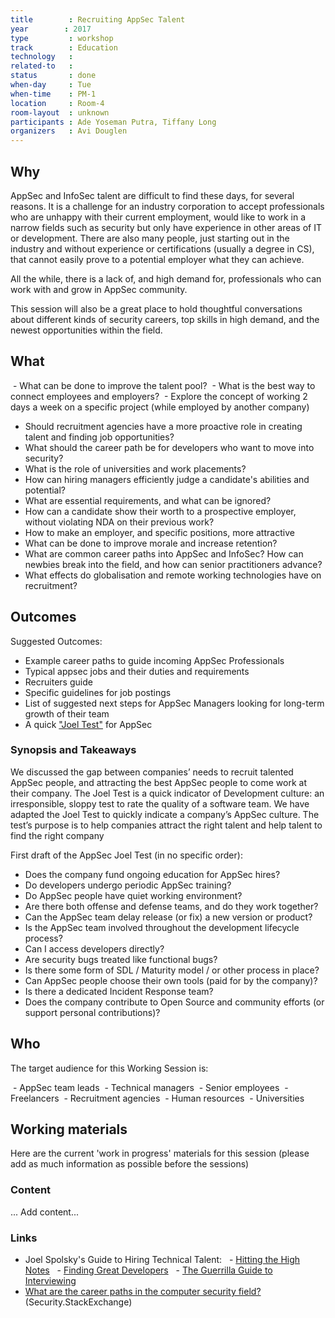 ```yaml
---
title        : Recruiting AppSec Talent
year		: 2017
type         : workshop
track        : Education
technology   :
related-to   :
status       : done
when-day     : Tue
when-time    : PM-1
location     : Room-4
room-layout  : unknown
participants : Ade Yoseman Putra, Tiffany Long
organizers   : Avi Douglen
---
```


## Why

AppSec and InfoSec talent are difficult to find these days,
for several reasons. It is a challenge for an industry corporation to accept
professionals who are unhappy with their current employment, would like to work
in a narrow fields such as security but only have experience in
other areas of IT or development. There are also many people, just starting out in the
industry and without experience or certifications (usually a degree in CS),
that cannot easily prove to a potential employer what they can achieve.  

All the while, there is a lack of, and high demand for,
professionals who can work with and grow in AppSec community. 

This session will also be a great place to hold thoughtful
conversations about different kinds of security careers, top skills in high
demand, and the newest opportunities within the field.  

## What

 - What can be done to improve the talent pool?
 - What is the best way to connect employees and employers?
 - Explore the concept of working 2 days a week on a specific project (while employed by another company)
 - Should recruitment agencies have a more proactive role in creating talent and finding job opportunities?
 - What should the career path be for developers who want to move into security?
 - What is the role of universities and work placements?
 - How can hiring managers efficiently judge a candidate's abilities and potential? 
 - What are essential requirements, and what can be ignored? 
 - How can a candidate show their worth to a prospective employer, without violating NDA on their previous work?
 - How to make an employer, and specific positions, more attractive
 - What can be done to improve morale and increase retention? 
 - What are common career paths into AppSec and InfoSec? How can newbies break into the field, and how can senior practitioners advance? 
 - What effects do globalisation and remote working technologies have on recruitment? 


## Outcomes  

Suggested Outcomes:

- Example career paths to guide incoming AppSec Professionals
- Typical appsec jobs and their duties and requirements 
- Recruiters guide
- Specific guidelines for job postings
- List of suggested next steps for AppSec Managers looking for long-term growth of their team
- A quick ["Joel Test"](https://www.joelonsoftware.com/2000/08/09/the-joel-test-12-steps-to-better-code/) for AppSec
 
### Synopsis and Takeaways

We discussed the gap between companies’ needs to recruit talented AppSec people, and attracting the best AppSec people to come work at their company.
The Joel Test is a quick indicator of Development culture: an irresponsible, sloppy test to rate the quality of a software team. 
We have adapted the Joel Test to quickly indicate a company’s AppSec culture.
The test’s purpose is to help companies attract  the right talent and help talent to find the right company  

First draft of the AppSec Joel Test (in no specific order): 
- Does the company fund ongoing education for AppSec hires?
- Do developers undergo periodic AppSec training?
- Do AppSec people have quiet working environment?
- Are there both offense and defense teams, and do they work together?
- Can the AppSec team delay release (or fix) a new version or product?
- Is the AppSec team involved throughout the development lifecycle process?
- Can I access developers directly?
- Are security bugs treated like functional bugs?
- Is there some form of SDL / Maturity model / or other process in place?
- Can AppSec people choose their own tools (paid for by the company)?
- Is there a dedicated Incident Response team?
- Does the company contribute to Open Source and community efforts (or support personal contributions)?

## Who

The target audience for this Working Session is:

 - AppSec team leads
 - Technical managers
 - Senior employees 
 - Freelancers
 - Recruitment agencies
 - Human resources
 - Universities

## Working materials

Here are the current 'work in progress' materials for this session (please add as much information as possible before the sessions)

### Content
... Add content...

### Links

- Joel Spolsky's Guide to Hiring Technical Talent: 
  - [Hitting the High Notes](https://www.joelonsoftware.com/2005/07/25/hitting-the-high-notes/)
  - [Finding Great Developers](https://www.joelonsoftware.com/2006/09/06/finding-great-developers-2/)
  - [The Guerrilla Guide to Interviewing](https://www.joelonsoftware.com/2006/10/25/the-guerrilla-guide-to-interviewing-version-30/)
- [What are the career paths in the computer security field?](https://security.stackexchange.com/q/3772/33) (Security.StackExchange)
